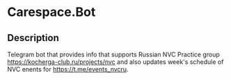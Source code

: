 # Carespace.Bot
## Description
Telegram bot that provides info that supports Russian NVC Practice group https://kocherga-club.ru/projects/nvc and also updates week's schedule of NVC enents for https://t.me/events_nvcru.
